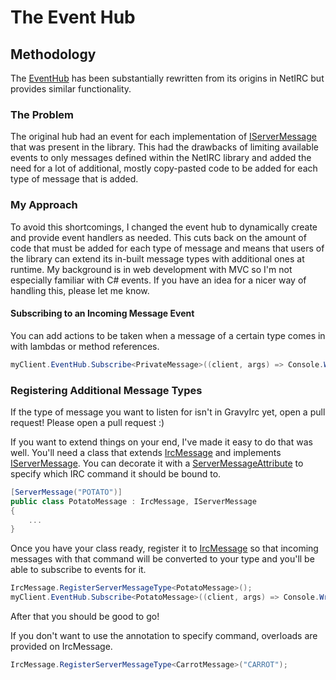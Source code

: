 # The Event Hub

## Methodology
The [EventHub](/api/GravyIrc.EventHub.html) has been substantially rewritten from its origins in NetIRC but provides similar functionality.  

### The Problem
The original hub had an event for each implementation of [IServerMessage](/api/GravyIrc.Messages.IServerMessage.html) that was present in the library.  This had the drawbacks of limiting available events to only messages defined within the NetIRC library and added the need for a lot of additional, mostly copy-pasted code to be added for each type of message that is added.  

### My Approach
To avoid this shortcomings, I changed the event hub to dynamically create and provide event handlers as needed.  This cuts back on the amount of code that must be added for each type of message and means that users of the library can extend its in-built message types with additional ones at runtime.  My background is in web development with MVC so I'm not especially familiar with C# events.  If you have an idea for a nicer way of handling this, please let me know.  

#### Subscribing to an Incoming Message Event
You can add actions to be taken when a message of a certain type comes in with lambdas or method references.
```csharp
myClient.EventHub.Subscribe<PrivateMessage>((client, args) => Console.WriteLine(args.IrcMessage.Message));
```

### Registering Additional Message Types
If the type of message you want to listen for isn't in GravyIrc yet, open a pull request!  Please open a pull request :)

If you want to extend things on your end, I've made it easy to do that was well.  You'll need a class that extends [IrcMessage](/api/GravyIrc.Messages.IrcMessage.html) and implements [IServerMessage](/api/GravyIrc.Messages.IServerMessage.html). You can decorate it with a [ServerMessageAttribute](/api/GravyIrc.Attributes.ServerMessageAttribute.html) to specify which IRC command it should be bound to.
```csharp
[ServerMessage("POTATO")]
public class PotatoMessage : IrcMessage, IServerMessage
{
    ...
}
```

Once you have your class ready, register it to [IrcMessage](/api/GravyIrc.Messages.IrcMessage.html) so that incoming messages with that command will be converted to your type and you'll be able to subscribe to events for it.
```csharp
IrcMessage.RegisterServerMessageType<PotatoMessage>();
myClient.EventHub.Subscribe<PotatoMessage>((client, args) => Console.WriteLine("Potatoes are cool!"));
```

After that you should be good to go!

If you don't want to use the annotation to specify command, overloads are provided on IrcMessage.
```csharp
IrcMessage.RegisterServerMessageType<CarrotMessage>("CARROT");
```